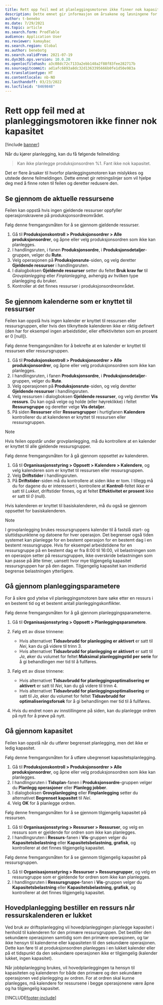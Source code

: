 ```yaml
---
title: Rett opp feil med at planleggingsmotoren ikke finner nok kapasitet og begrenset kapasitet
description: Dette emnet gir informasjon om årsakene og løsningene for "Produksjonsordre %1 kan ikke planlegges. Feilmeldingen om at planleggingsmotoren ikke finner nok kapasitet.
author: t-benebo
ms.date: 7/29/2021
ms.topic: article
ms.search.form: ProdTable
audience: Application User
ms.reviewer: kamaybac
ms.search.region: Global
ms.author: benebotg
ms.search.validFrom: 2021-07-19
ms.dyn365.ops.version: 10.0.20
ms.openlocfilehash: a3c08dc72c7133a2ebb148a2f88f83fee282717b
ms.sourcegitcommit: ad1afc6893a8dc32d1363395666b0fe1d50e983a
ms.translationtype: HT
ms.contentlocale: nb-NO
ms.lasthandoff: 03/23/2022
ms.locfileid: "8469848"
---
```

# <a name="fix-the-not-enough-capacity-could-be-found-scheduling-engine-error"></a>Rett opp feil med at planleggingsmotoren ikke finner nok kapasitet

[!include [banner](../includes/banner.md)]

Når du kjører planlegging, kan du få følgende feilmelding:

> Kan ikke planlegge produksjonsordren %1. Fant ikke nok kapasitet.

Det er flere årsaker til hvorfor planleggingsmotoren kan mislykkes og utstede denne feilmeldingen. Dette emnet gir retningslinjer som vil hjelpe deg med å finne roten til feilen og deretter redusere den.

## <a name="review-the-applicable-resources"></a>Se gjennom de aktuelle ressursene

Feilen kan oppstå hvis ingen gjeldende ressurser oppfyller operasjonskravene på produksjonsordreområdet.

Følg denne fremgangsmåten for å se gjennom gjeldende ressurser.

1. Gå til **Produksjonskontroll \> Produksjonsordrer \> Alle produksjonsordrer**, og åpne eller velg produksjonsordren som ikke kan planlegges.
1. I handlingsruten, i fanen **Produksjonsordre**, i **Produksjonsdetaljer**-gruppen, velger du **Rute**.
1. Velg operasjonen på **Produksjonsrute**-siden, og velg deretter **Gjeldende ressurser** i handlingsruten.
1. I dialogboksen **Gjeldende ressurser** setter du feltet **Bruk krav for** til *Grovplanlegging* eller *Finplanlegging*, avhengig av hvilken type planlegging du bruker.
1. Kontroller at det finnes ressurser i produksjonsordreområdet.

## <a name="review-the-calendars-that-are-associated-with-resources"></a>Se gjennom kalenderne som er knyttet til ressurser

Feilen kan oppstå hvis ingen kalender er knyttet til ressursen eller ressursgruppen, eller hvis den tilknyttede kalenderen ikke er riktig definert (den har for eksempel ingen arbeidstider, eller effektiviteten som en prosent er 0 \[null\]).

Følg denne fremgangsmåten for å bekrefte at en kalender er knyttet til ressursen eller ressursgruppen.

1. Gå til **Produksjonskontroll \> Produksjonsordrer \> Alle produksjonsordrer**, og åpne eller velg produksjonsordren som ikke kan planlegges.
1. I handlingsruten, i fanen **Produksjonsordre**, i **Produksjonsdetaljer**-gruppen, velger du **Rute**.
1. Velg operasjonen på **Produksjonsrute**-siden, og velg deretter **Gjeldende ressurser** i handlingsruten.
1. Velg ressursen i dialogboksen **Gjeldende ressurser**, og velg deretter **Vis ressurs**. Du kan også velge og holde (eller høyreklikke) i feltet **Ressursgruppe** og deretter velge **Vis detaljer**.
1. På siden **Ressurser** eller **Ressursgrupper** i hurtigfanen **Kalendere** kontrollerer du at kalenderen er knyttet til ressursen eller ressursgruppen.

> [!NOTE]
> Hvis feilen oppstår under grovplanlegging, må du kontrollere at en kalender er knyttet til alle gjeldende ressursgrupper.

Følg denne fremgangsmåten for å gå gjennom oppsettet av kalenderen.

1. Gå til **Organisasjonsstyring \> Oppsett \> Kalendere \> Kalendere**, og velg kalenderen som er knyttet til ressursen eller ressursgruppen.
1. Velg **Driftstider** i handlingsruten.
1. På **Driftstider**-siden må du kontrollere at siden ikke er tom. I tillegg må du for dagene du er interessert i, kontrollere at **Kontroll**-feltet ikke er satt til *Lukket*, driftstider finnes, og at feltet **Effektivitet er prosent** ikke er satt til *0* (null).

Hvis kalenderen er knyttet til basiskalenderen, må du også se gjennom oppsettet for basiskalenderen.

> [!NOTE]
> I grovplanlegging brukes ressursgruppens kalender til å fastslå start- og sluttidspunktene og datoene for hver operasjon. Det begrenser også tiden systemet kan planlegge for en bestemt operasjon for en bestemt dag i en bestemt ressursgruppe. Hvis for eksempel arbeidstidene for en ressursgruppe på en bestemt dag er fra 8:00 til 16:00, vil belastningen som en operasjon setter på ressursgruppen, ikke overskride belastningen som kan passe på åtte timer, uansett hvor mye tilgjengelig kapasitet ressursgruppen har på den dagen. Tilgjengelig kapasitet kan imidlertid begrense belastningen ytterligere.

## <a name="review-the-scheduling-parameters"></a>Gå gjennom planleggingsparametere

For å sikre god ytelse vil planleggingsmotoren bare søke etter en ressurs i en bestemt tid og et bestemt antall planleggingskonflikter.

Følg denne fremgangsmåten for å gå gjennom planleggingsparameterne.

1. Gå til **Organisasjonsstyring \> Oppsett \> Planleggingsparametere**.
1. Følg ett av disse trinnene:

    - Hvis alternativet **Tidsavbrudd for planlegging er aktivert** er satt til *Nei*, kan du gå videre til trinn 3.
    - Hvis alternativet **Tidsavbrudd for planlegging er aktivert** er satt til *Ja*, øker du volumet for feltet **Maksimal planleggingstid per serie** for å gi behandlingen mer tid til å fullføres.

1. Følg ett av disse trinnene:

    - Hvis alternativet **Tidsavbrudd for planleggingsoptimalisering er aktivert** er satt til *Nei*, kan du gå videre til trinn 4.
    - Hvis alternativet **Tidsavbrudd for planleggingsoptimalisering** er satt til *Ja*, øker du volumet for feltet **Tidsavbrudd for optimaliseringsforsøk** for å gi behandlingen mer tid til å fullføres.

1. Hvis du endret noen av innstillingene på siden, kan du planlegge ordren på nytt for å prøve på nytt.

## <a name="review-capacity"></a>Gå gjennom kapasitet

Feilen kan oppstå når du utfører begrenset planlegging, men det ikke er ledig kapasitet.

Følg denne fremgangsmåten for å utføre ubegrenset kapasitetsplanlegging.

1. Gå til **Produksjonskontroll \> Produksjonsordrer \> Alle produksjonsordrer**, og åpne eller velg produksjonsordren som ikke kan planlegges.
1. I handlingsruten i **Tidsplan**-fanen i **Produksjonsordre**-gruppen velger du **Planlegg operasjoner** eller **Planlegg jobber**.
1. I dialogboksen **Grovplanlegging** eller **Finplanlegging** setter du alternativet **Begrenset kapasitet** til *Nei*.
1. Velg **OK** for å planlegge ordren.

Følg denne fremgangsmåten for å se gjennom tilgjengelig kapasitet på ressursen.

1. Gå til **Organisasjonsstyring \> Ressurser \> Ressurser**, og velg en ressurs som er gjeldende for ordren som ikke kan planlegges.
1. I handlingsruten i **Ressurs**-fanen i **Vis**-gruppen velger du **Kapasitetsbelastning** eller **Kapasitetsbelastning, grafisk**, og kontrollerer at det finnes tilgjengelig kapasitet.

Følg denne fremgangsmåten for å se gjennom tilgjengelig kapasitet på ressursgruppen.

1. Gå til **Organisasjonsstyring \> Ressurser \> Ressursgrupper**, og velg en ressursgruppe som er gjeldende for ordren som ikke kan planlegges.
1. I handlingsruten i **Ressursgruppe**-fanen i **Vis**-gruppen velger du **Kapasitetsbelastning** eller **Kapasitetsbelastning, grafisk**, og kontrollerer at det finnes tilgjengelig kapasitet.

## <a name="master-planning-books-a-resource-when-the-resource-calendar-is-closed"></a>Hovedplanlegging bestiller en ressurs når ressurskalenderen er lukket

Ved bruk av driftsplanlegging vil hovedplanleggingen planlegge kapasitet i henhold til kalenderen for den primære ressursgruppen. Det bestiller den sekundære operasjonen samtidig som den primære operasjonen, og tar ikke hensyn til kalenderne eller kapasiteten til den sekundære operasjonen. Dette kan føre til at produksjonsordren planlegges i en lukket kalender eller på et tidspunkt da den sekundære operasjonen ikke er tilgjengelig (kalender lukket, ingen kapasitet).

Når jobbplanlegging brukes, vil hovedplanleggingen ta hensyn til kapasiteten og kalenderen for både den primære og den sekundære operasjonen ved planlegging av ordren. For at ordren skal kunne planlegges, må kalendere for ressursene i begge operasjonene være åpne og ha tilgjengelig kapasitet.

[!INCLUDE[footer-include](../../includes/footer-banner.md)]
